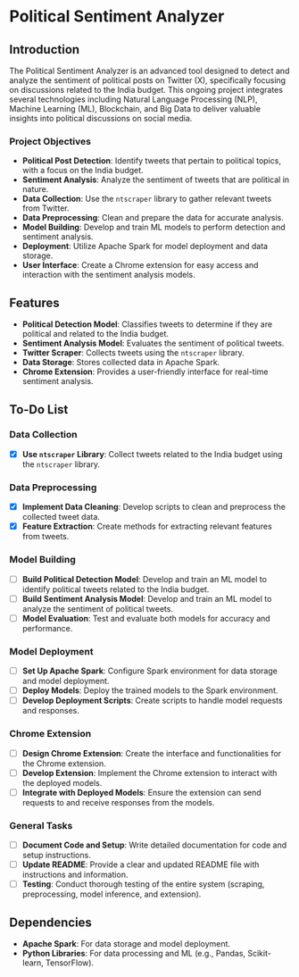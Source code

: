 # Political Sentiment Analyzer

## Introduction

The Political Sentiment Analyzer is an advanced tool designed to detect and analyze the sentiment of political posts on Twitter (X), specifically focusing on discussions related to the India budget. This ongoing project integrates several technologies including Natural Language Processing (NLP), Machine Learning (ML), Blockchain, and Big Data to deliver valuable insights into political discussions on social media.

### Project Objectives

- **Political Post Detection**: Identify tweets that pertain to political topics, with a focus on the India budget.
- **Sentiment Analysis**: Analyze the sentiment of tweets that are political in nature.
- **Data Collection**: Use the `ntscraper` library to gather relevant tweets from Twitter.
- **Data Preprocessing**: Clean and prepare the data for accurate analysis.
- **Model Building**: Develop and train ML models to perform detection and sentiment analysis.
- **Deployment**: Utilize Apache Spark for model deployment and data storage.
- **User Interface**: Create a Chrome extension for easy access and interaction with the sentiment analysis models.

## Features

- **Political Detection Model**: Classifies tweets to determine if they are political and related to the India budget.
- **Sentiment Analysis Model**: Evaluates the sentiment of political tweets.
- **Twitter Scraper**: Collects tweets using the `ntscraper` library.
- **Data Storage**: Stores collected data in Apache Spark.
- **Chrome Extension**: Provides a user-friendly interface for real-time sentiment analysis.

## To-Do List

### Data Collection
- [x] **Use `ntscraper` Library**: Collect tweets related to the India budget using the `ntscraper` library.

### Data Preprocessing
- [x] **Implement Data Cleaning**: Develop scripts to clean and preprocess the collected tweet data.
- [x] **Feature Extraction**: Create methods for extracting relevant features from tweets.

### Model Building
- [ ] **Build Political Detection Model**: Develop and train an ML model to identify political tweets related to the India budget.
- [ ] **Build Sentiment Analysis Model**: Develop and train an ML model to analyze the sentiment of political tweets.
- [ ] **Model Evaluation**: Test and evaluate both models for accuracy and performance.

### Model Deployment
- [ ] **Set Up Apache Spark**: Configure Spark environment for data storage and model deployment.
- [ ] **Deploy Models**: Deploy the trained models to the Spark environment.
- [ ] **Develop Deployment Scripts**: Create scripts to handle model requests and responses.

### Chrome Extension
- [ ] **Design Chrome Extension**: Create the interface and functionalities for the Chrome extension.
- [ ] **Develop Extension**: Implement the Chrome extension to interact with the deployed models.
- [ ] **Integrate with Deployed Models**: Ensure the extension can send requests to and receive responses from the models.

### General Tasks
- [ ] **Document Code and Setup**: Write detailed documentation for code and setup instructions.
- [ ] **Update README**: Provide a clear and updated README file with instructions and information.
- [ ] **Testing**: Conduct thorough testing of the entire system (scraping, preprocessing, model inference, and extension).

## Dependencies

- **Apache Spark**: For data storage and model deployment.
- **Python Libraries**: For data processing and ML (e.g., Pandas, Scikit-learn, TensorFlow).
